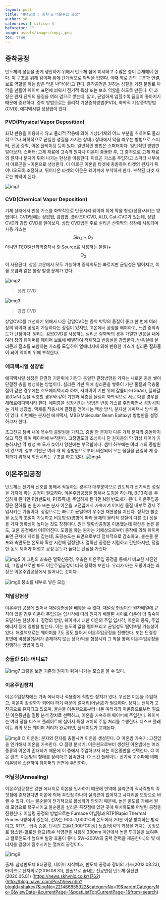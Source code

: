```yaml
---
layout: post
title: "8대공정 : 증착 & 이온주입 공정"
author: sm
cateories: [ silicon ]
beforetoc: ""
image: assets/images/smpj.jpeg
toc: true
---
```


## 증착공정
반도체의 성능을 좋게 생산하기 위해서 반도체 칩에 미세하고 수많은 층이 존재해야 한다. 이 구조를 위해 웨이퍼 위에 단계적으로 박막을 입힌다. 이때 회로 간의 구분과 연결, 보호 역할을 하는 얇은 막을 박막이라고 한다. 증착공정은 원하는 성질을 가진 물질로 박막을 만들어 웨이퍼 표면에 씌워서 전기적 특성 또는 보호 역할을 하도록 만든다. 이 과정은 원자 단위의 물질을 여러 겹으로 쌓는데, 얇고, 균일하게 입힐수록 품질이 좋아지기 때문에 중요하다. 증착 방법으로는 물리적 기상증착방법(PVD), 화학적 기상증착방법(CVD), 에피택시얼 성장법이 있다. 

### PVD(Physical Vapor Deposition)
화학 반응을 이용하지 않고 물리적 작용에 의해 기상(기체의 어느 부분을 취하여도 물리적으로나 화학적으로 균일한 성질을 가지는 상태.) 상태에서 막을 씌우는 방법으로 스퍼터, 진공 증착, 이온 플레이팅 등이 있다. 일반적인 방법은 스퍼터이다. 일반적인 방법만 알아보자.
스퍼터: 고체 재료에 고속의 원자나 이온이 충돌한 후, 그 충격으로 고체 재료의 원자나 분자가 튀어 나가는 현상을 이용한다.
 아르곤 가스를 주입하고 스퍼터 내부에서 아르곤을 +이온으로 생성한다. 이 아르곤 이온을 타겟에 충돌하여 타겟의 원자가 튀어나오도록 조정하고, 튀어나온 타겟의 이온은 웨이퍼에 부착하게 한다. 부착된 타겟 재료는 박막이 된다.

![img1](/images/sm_3/sm1.jpg)

### CVD(Chemical Vapor Deposition)
기체 상태에서 반응 가스를 화학적으로 반응시켜 웨이퍼 위에 막을 형성(성장)시키는 방법이다. CVD법에는 상압법, 감압법, 플라즈마CVD, ALD, Cat-CVD가 있는데, 상압 CVD와 감압 CVD를 알아보자.
상압 CVD법은 주로 실리콘 산화막의 성장에 사용되며 사용 가스는 $$SiH_{4}+O_{2}$$아니면 TEOS(산화막증착시 Si Source로 사용하는 물질)+$$O_{3}$$이 사용된다. 상온 고온에서 모두 가능하며 증착속도는 빠르지만 균일성은 떨어지고, 이물 오염과 같은 불량 발생 문제가 있다.
 

![img2](/images/sm_3/sm2.jpg)
> 상압 CVD 

![img3](/images/sm_3/sm3.jpg)
> 감압 CVD

상압CVD를 개선하기 위해서 나온 감압CVD는 증착 박막의 품질이 좋고 한 번에 여러 장의 웨이퍼 공정이 가능하다는 장점이 있지만, 고온에서 공정을 해야하고, 느린 증착속도가 단점이다. 원리는 감압CVD를 사용하는 실리콘 질화막의 경우 가열한 반응실 내에 여러 장의 웨이퍼를 웨이퍼 보트에 배열하여 적재하고 반응실을 감압한다. 반응실에 실리콘과 질소를 포함하는 가스를 도입하여 열에너지에 의해 반응한 가스가 실리콘 질화물이 되어 웨이퍼 위에 부착한다. 

### 에피택시얼 성장법
에피택시얼 성장은 단결정 기판위에 기판과 동일한 결정방향을 가지는 새로운 층을 쌓아 단결정 층을 형성하는 방법이다. 실리콘 기판 위에 실리콘을 쌓듯이 기판 물질과 적층물질이 같은 경우에는 호모에피택시라 하며, 사파이어 기판 위에 갈륨비소(GaAs), 질화갈륨(GaN) 등을 적층할 경우와 같이 기판과 적층된 물질이 화학적으로 서로 다를 경우를 헤테로에피택시라 한다. 에피층을 성장시키는 방법은 반응 가스를 주입하면서 성장시키는 기체 성장법, 액체를 적층시켜 결정을 얻어내는 액상 방식, 분자선 에피택시 방식 등이 있다. 이번에는 분자선 에피택시, MBE(Molecular Beam Epitaxy) 방법만을 설명하고자 한다.
 
초고진공 챔버 내에 복수의 증발원을 가지고, 증발
한 분자가 다른 기체 분자와 충돌하지 않고 직진
하여 웨이퍼에 부착한다. 고정밀도의 조성이나 단
원자층의 막 형성 제어가 가능하지만 막 형성 속
도가 늦어서 양산에는 부적합하다. 챔버 하부에는 
여러 개의 증발원이 있으며, 상부 기판은 여러 개
의 증발원으로부터 비산되어 오는 물질을 균일하
게 증착하기 위해서 회전시키는 구조를 하고 있다.
![img4](/images/sm_3/sm4.jpg)

## 이온주입공정

반도체는 전기적 신호를 통해서 작동하는 경우가 대부분이므로 반도체가 전기적인 성질을 가지게 하는 공정이 필요하다. 이온주입공정을 통해서 도핑을 하는데, B(13족)를 주입하게 된다면 P형반도체, P(15족)을 주입하게 된다면 N형 반도체가 된다. 이온주입공정은 전하를 띤 원자 또는 분자 이온을 고전압에서 가속시켜 어떠한 물질 내부로 강제 주입시키는 기술이다. 장점으로는 빠르고 균일하며 우수한 재현성을 지닌다. 정확한 불순물 농도의 조절이 가능하고 비등방성(방향에 따라 물체의 물리적 성질이 다른 것) 성질을 가져 정확성이 높다는 것도 장점이다. 원래 열확산공정을 이용했는데 확산은 높은 온도, 고온 공정에서 이루어진다. 도핑을 하는 원자는 기체상으로부터 증착에 의해 웨이퍼 표면 근처에 자리를 잡는데, 도핑농도는 표면으로부터 점차적으로 감소하고, 불순물 분포와 측면도는 온도와 확산 시간에 결정된다. 열확산 공정은 저렴하고 간단하지만, 정밀한 농도 제어가 어렵고 공정 온도가 높다는 단점을 가진다.

![img5](/images/sm_3/sm5.PNG)
이 그림의 좌측은 열확산공정, 우측은 이온주입 공정을 통해서 비교한 사진인데, 그림상으로만 봐도 이온주입공정이 더욱 정확해 보인다.
우리가 아는 도핑이라는 과정은 이온주입공정에서 일어나는 것이다. 


![img6](/images/sm_3/sm6.png)
붕소를 내부로 넣은 모습


### 채널링현상
이온주입 공정에 있어서 채널링현상을 빼놓을 수 없다. 채널링 현상이란 원자배열에 규칙이 있을 경우 이온이 주입되는 입사각에 따라 원자가 배열된 사이로 이온이 더 깊숙이 도달하는 현상이다. 결정의 방향, 웨이퍼에 대한 이온의 주입 입사각, 이온의 종류, 주입에너지 등에 영향을 받는다. 이는 농도의 값을 떨어뜨리고 균일성도 떨어뜨릴 가능성이 있다. 해결책으로는 웨이퍼를 7도 정도 틀어서 이온주입공정을 진행한다. 또는 단결정 표면에 비정질(질서가 존재하지 않는 상태)막을 형성시켜 그 막을 통해 이온주입공정을 진행하는 방법이 있다.

### 충돌한 Si는 어디로?


![img7](/images/sm_3/sm7)
그림을 보면 기존의 원자가 튕겨 나가는 모습을 볼 수 있다.




### 이온주입장치
이온주입장치에는 가속 에너지나 적용량에 적합한 장치가 있다. 우선은 이온을 주입하고, 이온이 활성화가 되어야 하기 때문에 열처리(어닐링)가 필요하다. 장치는 전체가 고진공으로 유지되고 있으며, 불순물 이온원으로부터 나온 여러개의 이온종으로부터 필요한 이온종만을 질량 분석 장치로 선택하고, 이온을 가속하여 웨이퍼에 주입한다. 웨이퍼는 여러 장을 디스크 플레이트에 실어서 특정 배치의 주입 처리를 수행한다. 디스크 플레이트 위의 모든 웨이퍼 처리가 완료되면, 플레이트가 교체된다. 

![img8](/images/sm_3/sm8.jpg)
○ 이온원: 분자와 전자를 충돌시켜 이온을 생성한다.
○ 이온빔 가속기: 고전압을 인가해서 이온을 가속한다.
○ 질량 분석기: 이온원으로부터 생성된 이온빔에는 여러 종류의 이온이 존재하기 때문에 이 중에서 주입하고자 하는 이온종만을 선택한다.
○ 이온 렌즈: 이온빔의 형태를 정리하고 집속한다.
○ 스킨 플레이트: 전기적 고주파에 의해 이온빔을 스캔하여 웨이퍼의 전면에 주입한다.
### 어닐링(Annealing)
이온주입공정은 강한 에너지로 이온을 입사하기 때문에 만약에 실리콘이 직사각형의 꼭짓점에 존재한다면 이온에 의해 꼭짓점 하나의 실리콘이 없어지고 사다리꼴 모양으로 바뀔 수 있다. 이는 불순물이 전기적으로 활성화가 안되기 때문에, 높은 온도를 가해서 원래 모양으로 복구시키고 불순물을 실리콘 꼭짓점에 있던 곳에 위치하도록 어닐링 공정을 진행한다. 어닐링 공정의 방법으로는 Furnace 어닐링과 RTP(Rapid Thermal Process)방식이 있는데, 전자는 900~1,000℃의 온도에서 20분 이상 방치하는 방식이고, RTP는 급속 승온, 단시간 고온(1,000℃이상) 노출/냉각의 과정을 거치는 공정으로 텅스텐-할로젠 램프(특수 석영관을 사용해 380nm 미만에서 높은 투과율을 보여주고 컬로온도가 높으며 발광 효율이 좋다. 5W~200W의 출력 전력을 제공한다.)의 빛 에너지를 결정에 흡수시키는 열처리 공정이다.
 
![img9](/images/sm_3/sm9.PNG)

출처: 삼성반도체 8대공정, 네이버 지식백과, 반도체 공정과 장비의 기초(2012.08.23), 마이크로 전자회로(2016.08.31), 한권으로 끝내는 전공면접 반도체 실전편(2020.05.01)
(https://news.skhynix.co.kr/1762)(http://blog.naver.com/PostView.nhn?blogId=shakey7&logNo=221466855922&categoryNo=19&parentCategoryNo=0&viewDate=&currentPage=1&postListTopCurrentPage=1&from=search) 



